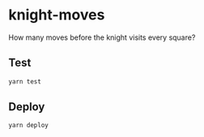 # knight-moves

How many moves before the knight visits every square?

## Test

```bash
yarn test
```

## Deploy

```bahs
yarn deploy
```
